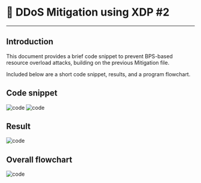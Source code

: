 

# 🚀  DDoS Mitigation using XDP #2
---
## Introduction
This document provides a brief code snippet to prevent BPS-based resource overload attacks, building on the previous Mitigation file.

Included below are a short code snippet, results, and a program flowchart.
## Code snippet
![code](bps_2.png)
![code](bps_1.png)

## Result
![code](result_2.jpg)

## Overall flowchart
![code](arch.jpg)